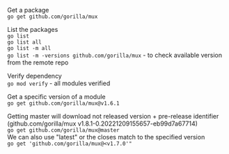 Get a package <br />
`go get github.com/gorilla/mux`

List the packages <br />
`go list` <br />
`go list all` <br />
`go list -m all` <br />
`go list -m -versions github.com/gorilla/mux` - to check available version from the remote repo <br />

Verify dependency <br />
`go mod verify` - all modules verified <br />

Get a specific version of a module <br />
`go get github.com/gorilla/mux@v1.6.1` <br />

Getting master will download not released version + pre-release identifier (github.com/gorilla/mux v1.8.1-0.20221209155657-eb99d7a67714) <br />
`go get github.com/gorilla/mux@master` <br />
We can also use "latest" or the closes match to the specified version <br />
`go get 'github.com/gorilla/mux@<v1.7.0'"`










